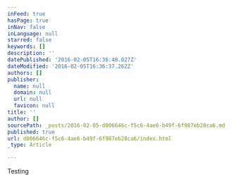 ```yaml
---
inFeed: true
hasPage: true
inNav: false
inLanguage: null
starred: false
keywords: []
description: ''
datePublished: '2016-02-05T16:36:48.027Z'
dateModified: '2016-02-05T16:36:37.262Z'
authors: []
publisher:
  name: null
  domain: null
  url: null
  favicon: null
title: ''
author: []
sourcePath: _posts/2016-02-05-d006646c-f5c6-4ae6-b49f-6f987eb28ca6.md
published: true
url: d006646c-f5c6-4ae6-b49f-6f987eb28ca6/index.html
_type: Article

---
```

Testing